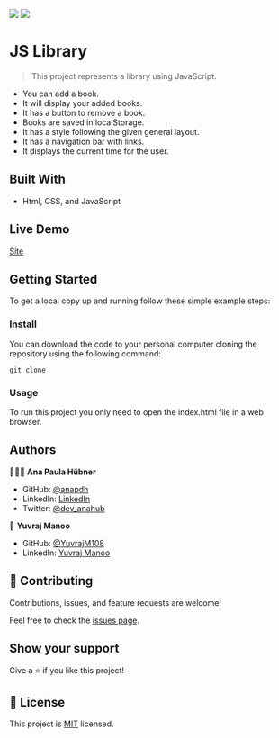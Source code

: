 ![](https://img.shields.io/badge/Microverse-blueviolet) ![](https://img.shields.io/badge/JavaScript-yellow)

# JS Library

> This project represents a library using JavaScript.

 - You can add a book.
 - It will display your added books.
 - It has a button to remove a book.
 - Books are saved in localStorage.
 - It has a style following the given general layout.
 - It has a navigation bar with links.
 - It displays the current time for the user.
 <!-- - It has a button to change the read status of the book. -->
## Built With

- Html, CSS, and JavaScript

## Live Demo

[Site](https://anapdh.github.io/awesome-books/)

## Getting Started

To get a local copy up and running follow these simple example steps:

### Install

You can download the code to your personal computer cloning the repository using the following command:

```
git clone
```
### Usage

To run this project you only need to open the index.html file in a web browser.

## Authors

👩🏼‍💻 **Ana Paula Hübner**

- GitHub: [@anapdh](https://github.com/anapdh)
- LinkedIn: [LinkedIn](https://www.linkedin.com/in/anapdh)
- Twitter: [@dev_anahub](https://twitter.com/dev_anahub)

👤 **Yuvraj Manoo**

-   GitHub: [@YuvrajM108](https://github.com/YuvrajM108)
-   LinkedIn: [Yuvraj Manoo](https://www.linkedin.com/in/yuvraj-manoo/)

## 🤝 Contributing

Contributions, issues, and feature requests are welcome!

Feel free to check the [issues page](https://github.com/anapdh/awesome-books/issues).

## Show your support

Give a ⭐️ if you like this project!

## 📝 License

This project is [MIT](./LICENSE) licensed.